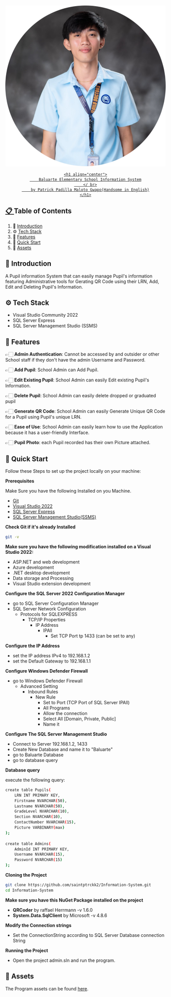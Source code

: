 <div align="center">
  <br />
    <a href="https://www.facebook.com/saintptrckk" target="_blank">
    <img src="https://github.com/saintptrckk2/Information-System/blob/main/photo/icon-modified.png" alt="icon-modified">
  <br />

    <h1 align="center">
        Baluarte Elementary School Information System
        </ br>
        by Patrick Padilla Maloto Gwapo(Handsome in English)
    </h1>

</div>

## 📋 <a name="table"> Table of Contents </a>

1. 🤖 [Introduction](#introduction)
2. ⚙️ [Tech Stack](#tech-stack)
3. 🔋 [Features](#features)
4. 🤸 [Quick Start](#quick-start)
5. 🔗 [Assets](#assets)

##

## <a name="introduction"> 🤖 Introduction </a>

A Pupil information System that can easily manage Pupil's information featuring Administrative tools for Gerating QR Code using their LRN, Add, Edit and Deleting Pupil's Information.

## <a name ="tech-stack"> ⚙️ Tech Stack </a>

- Visual Studio Community 2022
- SQL Server Express
- SQL Server Management Studio (SSMS)

## <a name ="features"> 🔋 Features </a>

👉🏻 **Admin Authentication**: Cannot be accessed by and outsider or other School staff if they don't have the admin Username and Password.

👉🏻 **Add Pupil**: School Admin can Add Pupil.

👉🏻 **Edit Existing Pupil**: School Admin can easily Edit existing Pupil's Information.

👉🏻 **Delete Pupil**: School Admin can easily delete dropped or graduated pupil

👉🏻 **Generate QR Code**: School Admin can easily Generate Unique QR Code for a Pupil using Pupil's unique LRN.

👉🏻 **Ease of Use**: School Admin can easily learn how to use the Application because it has a user-friendly Interface.

👉🏻 **Pupil Photo**: each Pupil recorded has their own Picture attached.

## <a name="quick-start"> 🤸 Quick Start </a>

Follow these Steps to set up the project locally on your machine:

**Prerequisites**

Make Sure you have the following Installed on you Machine.

- [Git](https://git-scm.com/)
- [Visual Studio 2022](https://visualstudio.microsoft.com/vs/community/)
- [SQL Server Express](https://www.microsoft.com/en-us/sql-server/sql-server-downloads)
- [SQL Server Management Studio(SSMS)](https://learn.microsoft.com/en-us/sql/ssms/download-sql-server-management-studio-ssms?view=sql-server-ver16)

**Check Git if it's already Installed**

```bash
git -v
```

**Make sure you have the following modification installed on a Visual Studio 2022:**

- ASP.NET and web development
- Azure development
- .NET desktop development
- Data storage and Processing
- Visual Studio extension development

**Configure the SQL Server 2022 Configuration Manager**

- go to SQL Server Configuration Manager
- SQL Server Network Configuration
  - Protocols for SQLEXPRESS
    - TCP/IP Properties
      - IP Address
        - IPAll
          - Set TCP Port tp 1433 (can be set to any)

**Configure the IP Address**

- set the IP address IPv4 to 192.168.1.2
- set the Default Gateway to 192.168.1.1

**Configure Windows Defender Firewall**

- go to Windows Defender Firewall
  - Advanced Setting
    - Inbound Rules
      - New Rule
        - Set to Port (TCP Port of SQL Server IPAll)
        - All Programs
        - Allow the connection
        - Select All [Domain, Private, Public]
        - Name it

**Configure The SQL Server Management Studio**

- Connect to Server 192.168.1.2, 1433
- Create New Database and name it to "Baluarte"
- go to Baluarte Database
- go to database query

**Database query**

execute the following query:

```bash
create table Pupils(
	LRN INT PRIMARY KEY,
	Firstname NVARCHAR(50),
	Lastname NVARCHAR(50),
	GradeLevel NVARCHAR(10),
	Section NVARCHAR(10),
	ContactNumber NVARCHAR(15),
	Picture VARBINARY(max)
);

create table Admins(
    AdminId INT PRIMARY KEY,
    Username NVARCHAR(15),
    Password NVARCHAR(15)
);
```

**Cloning the Project**

```bash
git clone https://github.com/saintptrckk2/Information-System.git
cd Information-System
```

**Make sure you have this NuGet Package installed on the project**

- **QRCoder** by raffael Herrmann -v 1.6.0
- **System.Data.SqlClient** by Microsoft -v 4.8.6

**Modify the Connection strings**

- Set the ConnectionString according to SQL Server Database connection String

**Running the Project**

- Open the project admin.sln and run the program.

## <a name="assets"> 🔗 Assets </a>

The Program assets can be found [here]().
